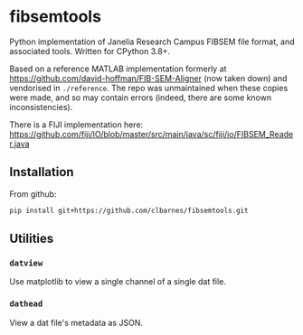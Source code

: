 # fibsemtools

Python implementation of Janelia Research Campus FIBSEM file format, and associated tools.
Written for CPython 3.8+.

Based on a reference MATLAB implementation formerly at https://github.com/david-hoffman/FIB-SEM-Aligner (now taken down) and vendorised in `./reference`.
The repo was unmaintained when these copies were made, and so may contain errors (indeed, there are some known inconsistencies).

There is a FIJI implementation here: https://github.com/fiji/IO/blob/master/src/main/java/sc/fiji/io/FIBSEM_Reader.java


## Installation

From github:

```sh
pip install git+https://github.com/clbarnes/fibsemtools.git
```

## Utilities

### `datview`

Use matplotlib to view a single channel of a single dat file.

### `dathead`

View a dat file's metadata as JSON.
